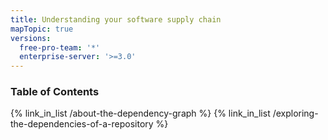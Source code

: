 ```yaml
---
title: Understanding your software supply chain
mapTopic: true
versions:
  free-pro-team: '*'
  enterprise-server: '>=3.0'
---
```


### Table of Contents

{% link_in_list /about-the-dependency-graph %}
{% link_in_list /exploring-the-dependencies-of-a-repository %}